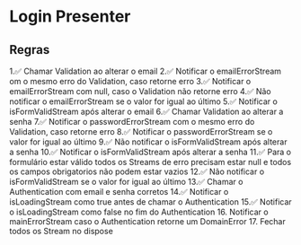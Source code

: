 # Login Presenter
## Regras
1.✅ Chamar Validation ao alterar o email
2.✅ Notificar o emailErrorStream om o mesmo erro do Validation, caso retorne erro
3.✅ Notificar o emailErrorStream com null, caso o Validation não retorne erro
4.✅ Não notificar o emailErrorStream se o valor for igual ao último
5.✅ Notificar o isFormValidStream após alterar o email
6.✅ Chamar Validation ao alterar a senha
7.✅ Notificar o passwordErrorStream com o mesmo erro do Validation, caso retorne erro
8.✅ Notificar o passwordErrorStream se o valor for igual ao último
9.✅ Não notificar o isFormValidStream após alterar a senha
10.✅ Notificar o isFormValidStream após alterar a senha
11.✅ Para o formulário estar válido todos os Streams de erro precisam estar null e todos os campos obrigatorios não podem estar vazios
12.✅ Não notificar o isFormValidStream se o valor for igual ao último
13.✅ Chamar o Authentication com email e senha corretos
14.✅ Notificar o isLoadingStream como true antes de chamar o Authentication
15.✅ Notificar o isLoadingStream como false no fim do Authentication
16. Notificar o mainErrorStream caso o Authentication retorne um DomainError
17. Fechar todos os Stream no dispose
